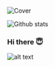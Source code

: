 ![Cover](https://github.com/NiceGuyMe/NiceGuyMe/blob/main/img/wave.svg)

<!--
**NiceGuyMe/NiceGuyMe** is a ✨ _special_ ✨ repository because its `README.md` (this file) appears on your GitHub profile.

Here are some ideas to get you started:

- 🔭 I’m currently working on ...
- 🌱 I’m currently learning ...
- 👯 I’m looking to collaborate on ...
- 🤔 I’m looking for help with ...
- 💬 Ask me about ...
- 📫 How to reach me: ...
- 😄 Pronouns: ...
- ⚡ Fun fact: ...
-->
![Github stats](https://github-readme-stats.vercel.app/api?username=NiceGuyMe)
### Hi there 😇
![alt text](https://www.codewars.com/users/NiceGuyMe/badges/large)
